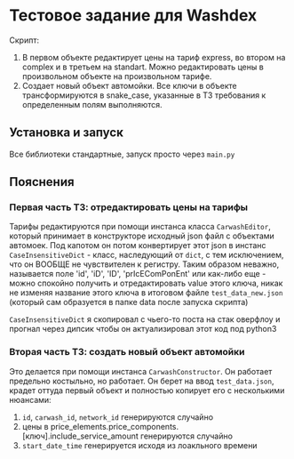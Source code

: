 # Тестовое задание для Washdex

Скрипт:
1) В первом объекте редактирует цены на тариф express, во втором на complex и в третьем  на standart. 
Можно редактировать цены в произвольном объекте на произвольном тарифе.
2) Создает новый объект автомойки. Все ключи в объекте трансформируются в snake_case, указанные в ТЗ требования к определенным полям выполняются.

## Установка и запуск

Все библиотеки стандартные, запуск просто через `main.py`

##  Пояснения
### Первая часть ТЗ: отредактировать цены на тарифы
Тарифы редактируются при помощи инстанса класса `CarwashEditor`, который принимает в конструкторе
исходный json файл с объектами автомоек. Под капотом он потом конвертирует этот json в инстанс
`CaseInsensitiveDict` - класс, наследующий от `dict`, с тем исключением, что он ВООБЩЕ не чувствителен к
регистру. Таким образом неважно, называется поле 'id', 'iD', 'ID', 'prIcEComPonEnt' или как-либо еще - 
можно спокойно получить и отредактировать value этого ключа, никак не изменяя название этого ключа
в итоговом файле `test_data_new.json` (который сам образуется в папке data после запуска скрипта)

`CaseInsensitiveDict` я скопировал с чьего-то поста на стак оверфлоу и прогнал через дипсик чтобы он 
актуализировал этот код под python3

### Вторая часть ТЗ: создать новый объект автомойки
Это делается при помощи инстанса `CarwashConstructor`. Он работает предельно костыльно, но работает.
Он берет на ввод `test_data.json`, крадет оттуда первый объект и полностью копирует его с несколькими нюансами:
1) `id`, `carwash_id`, `network_id` генерируются случайно 
2) цены в price_elements.price_components.[ключ].include_service_amount генерируются случайно
3) `start_date_time` генерируется исходя из лоакльного времени

